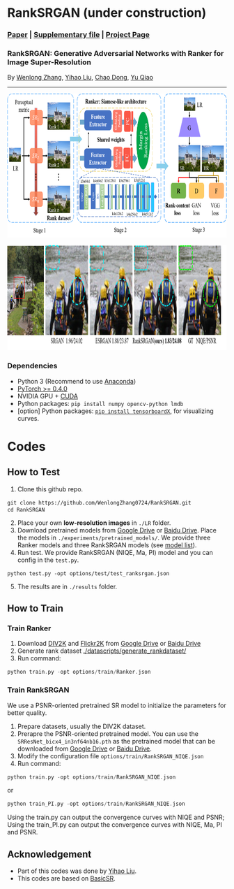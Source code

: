 # RankSRGAN (under construction)
### [Paper](https://arxiv.org/abs/1908.06382) | [Supplementary file](https://arxiv.org/abs/1908.06382) | [Project Page](https://wenlongzhang0724.github.io/Projects/RankSRGAN)
### RankSRGAN: Generative Adversarial Networks with Ranker for Image Super-Resolution

 By [Wenlong Zhang](https://wenlongzhang0724.github.io/), [Yihao Liu](http://xpixel.group/2010/03/29/yihaoliu.html), [Chao Dong](https://scholar.google.com.hk/citations?user=OSDCB0UAAAAJ&hl=en), [Yu Qiao](http://mmlab.siat.ac.cn/yuqiao/)


---


<p align="center">
  <img height="330" src="./figures/method.png">
</p>

<p align="center">
  <img height="240" src="./figures/visual_results1.png">
</p>

### Dependencies

- Python 3 (Recommend to use [Anaconda](https://www.anaconda.com/download/#linux))
- [PyTorch >= 0.4.0](https://pytorch.org/)
- NVIDIA GPU + [CUDA](https://developer.nvidia.com/cuda-downloads)
- Python packages: `pip install numpy opencv-python lmdb`
- [option] Python packages: [`pip install tensorboardX`](https://github.com/lanpa/tensorboardX), for visualizing curves.

# Codes
## How to Test 
1. Clone this github repo. 
```
git clone https://github.com/WenlongZhang0724/RankSRGAN.git
cd RankSRGAN
```
2. Place your own **low-resolution images** in `./LR` folder.
3. Download pretrained models from [Google Drive](https://drive.google.com/drive/folders/16DkwrBa4cIqAoTbGU_bKMYoATcXC4IT6?usp=sharing) or [Baidu Drive](https://pan.baidu.com/s/1HFZokeAWne9oUkmJBnGr-A). Place the models in `./experiments/pretrained_models/`. We provide three Ranker models and three RankSRGAN models  (see [model list](https://github.com/xinntao/ESRGAN/tree/master/models)).
4. Run test. We provide RankSRGAN (NIQE, Ma, PI) model and you can config in the `test.py`.
```
python test.py -opt options/test/test_ranksrgan.json
```
5. The results are in `./results` folder.

## How to Train
### Train Ranker
1. Download [DIV2K](https://data.vision.ee.ethz.ch/cvl/DIV2K/) and [Flickr2K](https://github.com/LimBee/NTIRE2017) from [Google Drive](https://drive.google.com/drive/folders/1B-uaxvV9qeuQ-t7MFiN1oEdA6dKnj2vW?usp=sharing) or [Baidu Drive](https://pan.baidu.com/s/1CFIML6KfQVYGZSNFrhMXmA)
2. Generate rank dataset [./datascripts/generate_rankdataset/](https://github.com/WenlongZhang0724/RankSRGAN/new/master/datascripts/generate_rankdataset)
3. Run command:
```c++
python train.py -opt options/train/Ranker.json
```

### Train RankSRGAN
We use a PSNR-oriented pretrained SR model to initialize the parameters for better quality.

1. Prepare datasets, usually the DIV2K dataset. 
2. Prerapre the PSNR-oriented pretrained model. You can use the `SRResNet_bicx4_in3nf64nb16.pth` as the pretrained model that can be downloaded from [Google Drive](https://drive.google.com/drive/folders/1B-uaxvV9qeuQ-t7MFiN1oEdA6dKnj2vW?usp=sharing) or [Baidu Drive](https://pan.baidu.com/s/1CFIML6KfQVYGZSNFrhMXmA). 
3. Modify the configuration file  `options/train/RankSRGAN_NIQE.json`
4. Run command: 
```c++
python train.py -opt options/train/RankSRGAN_NIQE.json
```
or

```c++
python train_PI.py -opt options/train/RankSRGAN_NIQE.json
```
Using the train.py can output the convergence curves with NIQE and PSNR; Using the train_PI.py can output the convergence curves with NIQE, Ma, PI and PSNR.

## Acknowledgement
- Part of this codes was done by [Yihao Liu](http://xpixel.group/2010/03/29/yihaoliu.html).
- This codes are based on [BasicSR](https://github.com/xinntao/BasicSR).

